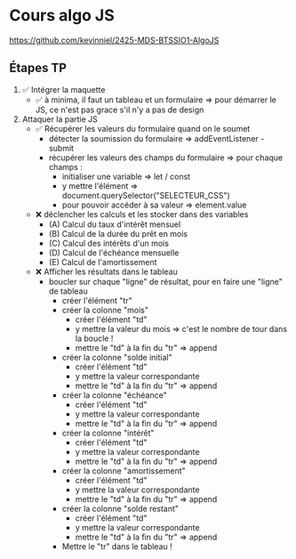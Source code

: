 # Cours algo JS

https://github.com/kevinniel/2425-MDS-BTSSIO1-AlgoJS

## Étapes TP

1. ✅ Intégrer la maquette
    - ✅ à minima, il faut un tableau et un formulaire => pour démarrer le JS, ce n'est pas grace s'il n'y a pas de design
2. Attaquer la partie JS
    - ✅ Récupérer les valeurs du formulaire quand on le soumet
        - détecter la soumission du formulaire => addEventListener - submit
        - récupérer les valeurs des champs du formulaire => pour chaque champs : 
            - initialiser une variable => let / const
            - y mettre l'élément => document.querySelector("SELECTEUR_CSS")
            - pour pouvoir accéder à sa valeur => element.value
    - ❌ déclencher les calculs et les stocker dans des variables
        - (A) Calcul du taux d'intérêt mensuel
        - (B) Calcul de la durée du prêt en mois
        - (C) Calcul des intérêts d'un mois
        - (D) Calcul de l'échéance mensuelle
        - (E) Calcul de l'amortissement
    - ❌ Afficher les résultats dans le tableau
        - boucler sur chaque "ligne" de résultat, pour en faire une "ligne" de tableau
            - créer l'élément "tr"
            - créer la colonne "mois"
                - créer l'élément "td"
                - y mettre la valeur du mois => c'est le nombre de tour dans la boucle !
                - mettre le "td" à la fin du "tr" => append
            - créer la colonne "solde initial"
                - créer l'élément "td"
                - y mettre la valeur correspondante
                - mettre le "td" à la fin du "tr" => append
            - créer la colonne "échéance"
                - créer l'élément "td"
                - y mettre la valeur correspondante
                - mettre le "td" à la fin du "tr" => append
            - créer la colonne "intérêt"
                - créer l'élément "td"
                - y mettre la valeur correspondante
                - mettre le "td" à la fin du "tr" => append
            - créer la colonne "amortissement"
                - créer l'élément "td"
                - y mettre la valeur correspondante
                - mettre le "td" à la fin du "tr" => append
            - créer la colonne "solde restant"
                - créer l'élément "td"
                - y mettre la valeur correspondante
                - mettre le "td" à la fin du "tr" => append
            - Mettre le "tr" dans le tableau !